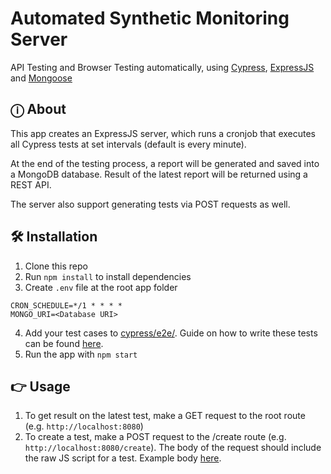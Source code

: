 # Automated Synthetic Monitoring Server
API Testing and Browser Testing automatically, using [Cypress](https://www.cypress.io), [ExpressJS](https://expressjs.com) and [Mongoose](https://mongoosejs.com)

## ⓘ About
This app creates an ExpressJS server, which runs a cronjob that executes all Cypress tests at set intervals (default is every minute). 

At the end of the testing process, a report will be generated and saved into a MongoDB database. Result of the latest report will be returned using a REST API.

The server also support generating tests via POST requests as well.

## 🛠️ Installation
1. Clone this repo
2. Run `npm install` to install dependencies
3. Create `.env` file at the root app folder
```
CRON_SCHEDULE=*/1 * * * *
MONGO_URI=<Database URI>
```
4. Add your test cases to [cypress/e2e/](./cypress/e2e/). Guide on how to write these tests can be found [here](https://learn.cypress.io/advanced-cypress-concepts/integration-and-api-tests).
5. Run the app with `npm start`

## 👉 Usage
1. To get result on the latest test, make a GET request to the root route (e.g. `http://localhost:8080`)
2. To create a test, make a POST request to the /create route (e.g. `http://localhost:8080/create`). The body of the request should include the raw JS script for a test. Example body [here](./cypress/tests/api/test.example.cy.js).